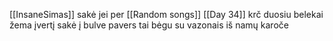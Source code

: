 [[InsaneSimas]] sakė jei per [[Random songs]] [[Day 34]] krč duosiu belekai žema įvertį sakė į bulve pavers tai bėgu su vazonais iš namų karoče